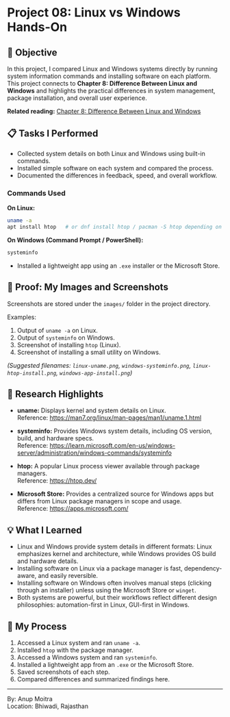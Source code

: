 # Project 08: Linux vs Windows Hands-On

## 📝 Objective  

In this project, I compared Linux and Windows systems directly by running system information commands and installing software on each platform. This project connects to **Chapter 8: Difference Between Linux and Windows** and highlights the practical differences in system management, package installation, and overall user experience.  

**Related reading:** [Chapter 8: Difference Between Linux and Windows](../01-understanding-linux-concepts/08-linux-vs-windows.md)  

## 📋 Tasks I Performed  

- Collected system details on both Linux and Windows using built-in commands.  
- Installed simple software on each system and compared the process.  
- Documented the differences in feedback, speed, and overall workflow.  

### Commands Used  

**On Linux:**  
```bash
uname -a
apt install htop   # or dnf install htop / pacman -S htop depending on distro
```

**On Windows (Command Prompt / PowerShell):**  
```powershell
systeminfo
```
- Installed a lightweight app using an `.exe` installer or the Microsoft Store.  

## 📸 Proof: My Images and Screenshots  

Screenshots are stored under the `images/` folder in the project directory.  

Examples:  
1. Output of `uname -a` on Linux.  
2. Output of `systeminfo` on Windows.  
3. Screenshot of installing `htop` (Linux).  
4. Screenshot of installing a small utility on Windows.  

*(Suggested filenames: `linux-uname.png`, `windows-systeminfo.png`, `linux-htop-install.png`, `windows-app-install.png`)*  

## 🔗 Research Highlights  

- **uname:** Displays kernel and system details on Linux.  
  Reference: <https://man7.org/linux/man-pages/man1/uname.1.html>  

- **systeminfo:** Provides Windows system details, including OS version, build, and hardware specs.  
  Reference: <https://learn.microsoft.com/en-us/windows-server/administration/windows-commands/systeminfo>  

- **htop:** A popular Linux process viewer available through package managers.  
  Reference: <https://htop.dev/>  

- **Microsoft Store:** Provides a centralized source for Windows apps but differs from Linux package managers in scope and usage.  
  Reference: <https://apps.microsoft.com/>  

## 💡 What I Learned  

- Linux and Windows provide system details in different formats: Linux emphasizes kernel and architecture, while Windows provides OS build and hardware details.  
- Installing software on Linux via a package manager is fast, dependency-aware, and easily reversible.  
- Installing software on Windows often involves manual steps (clicking through an installer) unless using the Microsoft Store or `winget`.  
- Both systems are powerful, but their workflows reflect different design philosophies: automation-first in Linux, GUI-first in Windows.  

## 📁 My Process  

1. Accessed a Linux system and ran `uname -a`.  
2. Installed `htop` with the package manager.  
3. Accessed a Windows system and ran `systeminfo`.  
4. Installed a lightweight app from an `.exe` or the Microsoft Store.  
5. Saved screenshots of each step.  
6. Compared differences and summarized findings here.  

---

By: Anup Moitra  
Location: Bhiwadi, Rajasthan  
